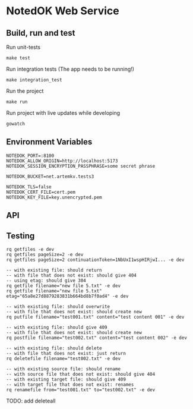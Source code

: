 # NotedOK Web Service

## Build, run and test

Run unit-tests

```
make test
```

Run integration tests (The app needs to be running!)

```
make integration_test
```

Run the project

```
make run
```

Run project with live updates while developing

```
gowatch
```

## Environment Variables

```
NOTEDOK_PORT=:8100
NOTEDOK_ALLOW_ORIGIN=http://localhost:5173
NOTEDOK_SESSION_ENCRYPTION_PASSPHRASE=some secret phrase

NOTEDOK_BUCKET=net.artemkv.tests3

NOTEDOK_TLS=false
NOTEDOK_CERT_FILE=cert.pem
NOTEDOK_KEY_FILE=key.unencrypted.pem
```

## API

## Testing

```
rq getfiles -e dev
rq getfiles pageSize=2 -e dev
rq getfiles pageSize=2 continuationToken=1NbUxI1wspHIRjwI... -e dev

-- with existing file: should return
-- with file that does not exist: should give 404
-- using etag: should give 304
rq getfile filename="new file 5.txt" -e dev
rq getfile filename="new file 5.txt" etag="65a8e27d8879283831b664bd8b7f0ad4" -e dev

-- with existing file: should overwrite
-- with file that does not exist: should create new
rq putfile filename="test001.txt" content="test content 001" -e dev

-- with existing file: should give 409
-- with file that does not exist: should create new
rq postfile filename="test002.txt" content="test content 002" -e dev

-- with existing file: should delete
-- with file that does not exist: just return
rq deletefile filename="test002.txt" -e dev

-- with existing source file: should rename
-- with source file that does not exist: should give 404
-- with existing target file: should give 409
-- with target file that does not exist: renames
rq renamefile from="test001.txt" to="test002.txt" -e dev
```

TODO: add deleteall
